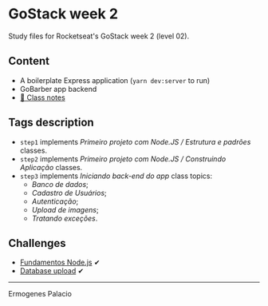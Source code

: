 # GoStack week 2

Study files for Rocketseat's GoStack week 2 (level 02).

## Content

* A boilerplate Express application (`yarn dev:server` to run)
* GoBarber app backend
* [📝 Class notes](./docs/notes/)

## Tags description

* `step1` implements _Primeiro projeto com Node.JS / Estrutura e padrões_ classes.
* `step2` implements _Primeiro projeto com Node.JS / Construindo Aplicação_ classes.
* `step3` implements _Iniciando back-end do app_ class topics:
  - _Banco de dados_;
  - _Cadastro de Usuários_;
  - _Autenticação_;
  - _Upload de imagens_;
  - _Tratando exceções_.

## Challenges

* [Fundamentos Node.js](https://github.com/ermogenes/gostack-s02-desafio-fundamentos-nodejs) ✔
* [Database upload](https://github.com/ermogenes/gostack-s02-desafio-database-upload) ✔

---

Ermogenes Palacio

